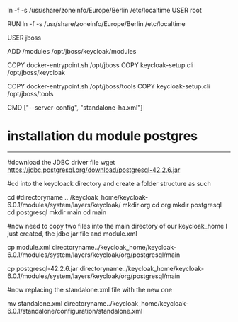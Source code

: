 
ln -f -s /usr/share/zoneinfo/Europe/Berlin /etc/localtime
USER root

RUN ln -f -s /usr/share/zoneinfo/Europe/Berlin /etc/localtime

USER jboss

ADD /modules /opt/jboss/keycloak/modules

COPY docker-entrypoint.sh /opt/jboss 
COPY keycloak-setup.cli /opt/jboss/keycloak

COPY docker-entrypoint.sh /opt/jboss/tools
COPY keycloak-setup.cli /opt/jboss/tools

CMD ["--server-config", "standalone-ha.xml"]


# installation du module postgres
---------------------------------
#download the JDBC driver file 
wget https://jdbc.postgresql.org/download/postgresql-42.2.6.jar

#cd into the keycloack directory and create a folder structure as such

cd #directoryname .. /keycloak_home/keycloak-6.0.1/modules/system/layers/keycloak/
mkdir org
cd org
mkdir postgresql
cd  postgresql
mkdir main
cd main

#now need to copy two files into the main directory of our keycloak_home I just created, the jdbc jar file and module.xml

cp module.xml directoryname../keycloak_home/keycloak-6.0.1/modules/system/layers/keycloak/org/postgresql/main

cp postgresql-42.2.6.jar directoryname../keycloak_home/keycloak-6.0.1/modules/system/layers/keycloak/org/postgresql/main

#now replacing the standalone.xml file with the new one 

mv standalone.xml directoryname../keycloak_home/keycloak-6.0.1/standalone/configuration/standalone.xml

